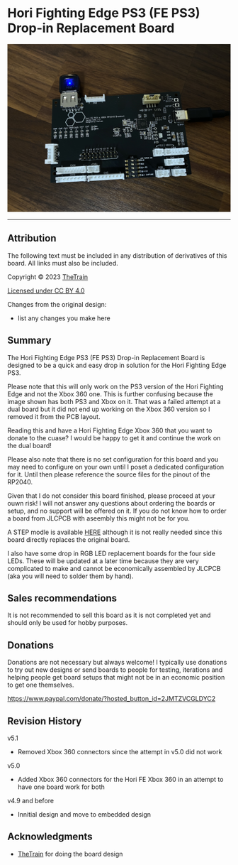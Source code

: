 # Hori Fighting Edge PS3 (FE PS3) Drop-in Replacement Board
![Hori FE PS3](Assets/Hori%20Fighitng%20Edge%20PS3%20(FE%20PS3).JPG)

---

## Attribution

The following text must be included in any distribution of derivatives of this board. All links must also be included.

Copyright © 2023 [TheTrain](https://github.com/TheTrainGoes)

[Licensed under CC BY 4.0](https://creativecommons.org/licenses/by/4.0/)

Changes from the original design:
  - list any changes you make here


## Summary

The Hori Fighting Edge PS3 (FE PS3) Drop-in Replacement Board is designed to be a quick and easy drop in solution for the Hori Fighting Edge PS3.

Please note that this will only work on the PS3 version of the Hori Fighting Edge and not the Xbox 360 one.  This is further confusing because the image shown has both PS3 and Xbox on it.  That was a failed attempt at a dual board but it did not end up working on the Xbox 360 version so I removed it from the PCB layout.

Reading this and have a Hori Fighting Edge Xbox 360 that you want to donate to the cuase?  I would be happy to get it and continue the work on the dual board!

Please also note that there is no set configuration for this board and you may need to configure on your own until I poset a dedicated configuration for it.  Until then please reference the source files for the pinout of the RP2040.

Given that I do not consider this board finished, please proceed at your ouwn risk!  I will not answer any questions about ordering the boards or setup, and no support will be offered on it.  If you do not know how to order a board from JLCPCB with aseembly this might not be for you.

A STEP modle is available [HERE](3D%20Files/STEP%20-%20Hori%20Fighitng%20Edge%20PS3%20(FE%20PS3).step) although it is not really needed since this board directly replaces the original board.

I also have some drop in RGB LED replacement boards for the four side LEDs.  These will be updated at a later time because they are very complicated to make and cannot be economically assembled by JLCPCB (aka you will need to solder them by hand).


## Sales recommendations

It is not recommended to sell this board as it is not completed yet and should only be used for hobby purposes.


## Donations

Donations are not necessary but always welcome!  I typically use donations to try out new designs or send boards to people for testing, iterations and helping people get board setups that might not be in an economic position to get one themselves.

https://www.paypal.com/donate/?hosted_button_id=2JMTZVCGLDYC2

## Revision History

v5.1
- Removed Xbox 360 connectors since the attempt in v5.0 did not work

v5.0
- Added Xbox 360 connectors for the Hori FE Xbox 360 in an attempt to have one board work for both

v4.9 and before
- Innitial design and move to embedded design

## Acknowledgments

- [TheTrain](https://github.com/TheTrainGoes) for doing the board design